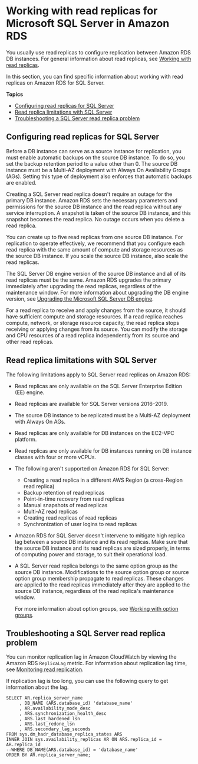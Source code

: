 # Working with read replicas for Microsoft SQL Server in Amazon RDS<a name="SQLServer.ReadReplicas"></a>

You usually use read replicas to configure replication between Amazon RDS DB instances\. For general information about read replicas, see [Working with read replicas](USER_ReadRepl.md)\. 

In this section, you can find specific information about working with read replicas on Amazon RDS for SQL Server\.

**Topics**
+ [Configuring read replicas for SQL Server](#SQLServer.ReadReplicas.Configuration)
+ [Read replica limitations with SQL Server](#SQLServer.ReadReplicas.Limitations)
+ [Troubleshooting a SQL Server read replica problem](#SQLServer.ReadReplicas.Troubleshooting)

## Configuring read replicas for SQL Server<a name="SQLServer.ReadReplicas.Configuration"></a>

Before a DB instance can serve as a source instance for replication, you must enable automatic backups on the source DB instance\. To do so, you set the backup retention period to a value other than 0\. The source DB instance must be a Multi\-AZ deployment with Always On Availability Groups \(AGs\)\. Setting this type of deployment also enforces that automatic backups are enabled\.

Creating a SQL Server read replica doesn't require an outage for the primary DB instance\. Amazon RDS sets the necessary parameters and permissions for the source DB instance and the read replica without any service interruption\. A snapshot is taken of the source DB instance, and this snapshot becomes the read replica\. No outage occurs when you delete a read replica\. 

You can create up to five read replicas from one source DB instance\. For replication to operate effectively, we recommend that you configure each read replica with the same amount of compute and storage resources as the source DB instance\. If you scale the source DB instance, also scale the read replicas\.

The SQL Server DB engine version of the source DB instance and all of its read replicas must be the same\. Amazon RDS upgrades the primary immediately after upgrading the read replicas, regardless of the maintenance window\. For more information about upgrading the DB engine version, see [Upgrading the Microsoft SQL Server DB engine](USER_UpgradeDBInstance.SQLServer.md)\.

For a read replica to receive and apply changes from the source, it should have sufficient compute and storage resources\. If a read replica reaches compute, network, or storage resource capacity, the read replica stops receiving or applying changes from its source\. You can modify the storage and CPU resources of a read replica independently from its source and other read replicas\. 

## Read replica limitations with SQL Server<a name="SQLServer.ReadReplicas.Limitations"></a>

The following limitations apply to SQL Server read replicas on Amazon RDS:
+ Read replicas are only available on the SQL Server Enterprise Edition \(EE\) engine\.
+ Read replicas are available for SQL Server versions 2016–2019\.
+ The source DB instance to be replicated must be a Multi\-AZ deployment with Always On AGs\.
+ Read replicas are only available for DB instances on the EC2\-VPC platform\.
+ Read replicas are only available for DB instances running on DB instance classes with four or more vCPUs\.
+ The following aren't supported on Amazon RDS for SQL Server:
  + Creating a read replica in a different AWS Region \(a cross\-Region read replica\)
  + Backup retention of read replicas
  + Point\-in\-time recovery from read replicas
  + Manual snapshots of read replicas
  + Multi\-AZ read replicas
  + Creating read replicas of read replicas
  + Synchronization of user logins to read replicas
+ Amazon RDS for SQL Server doesn't intervene to mitigate high replica lag between a source DB instance and its read replicas\. Make sure that the source DB instance and its read replicas are sized properly, in terms of computing power and storage, to suit their operational load\.
+ A SQL Server read replica belongs to the same option group as the source DB instance\. Modifications to the source option group or source option group membership propagate to read replicas\. These changes are applied to the read replicas immediately after they are applied to the source DB instance, regardless of the read replica's maintenance window\.

  For more information about option groups, see [Working with option groups](USER_WorkingWithOptionGroups.md)\.

## Troubleshooting a SQL Server read replica problem<a name="SQLServer.ReadReplicas.Troubleshooting"></a>

You can monitor replication lag in Amazon CloudWatch by viewing the Amazon RDS `ReplicaLag` metric\. For information about replication lag time, see [Monitoring read replication](USER_ReadRepl.md#USER_ReadRepl.Monitoring)\.

If replication lag is too long, you can use the following query to get information about the lag\.

```
SELECT AR.replica_server_name
     , DB_NAME (ARS.database_id) 'database_name'
     , AR.availability_mode_desc
     , ARS.synchronization_health_desc
     , ARS.last_hardened_lsn
     , ARS.last_redone_lsn
     , ARS.secondary_lag_seconds
FROM sys.dm_hadr_database_replica_states ARS
INNER JOIN sys.availability_replicas AR ON ARS.replica_id = AR.replica_id
--WHERE DB_NAME(ARS.database_id) = 'database_name'
ORDER BY AR.replica_server_name;
```